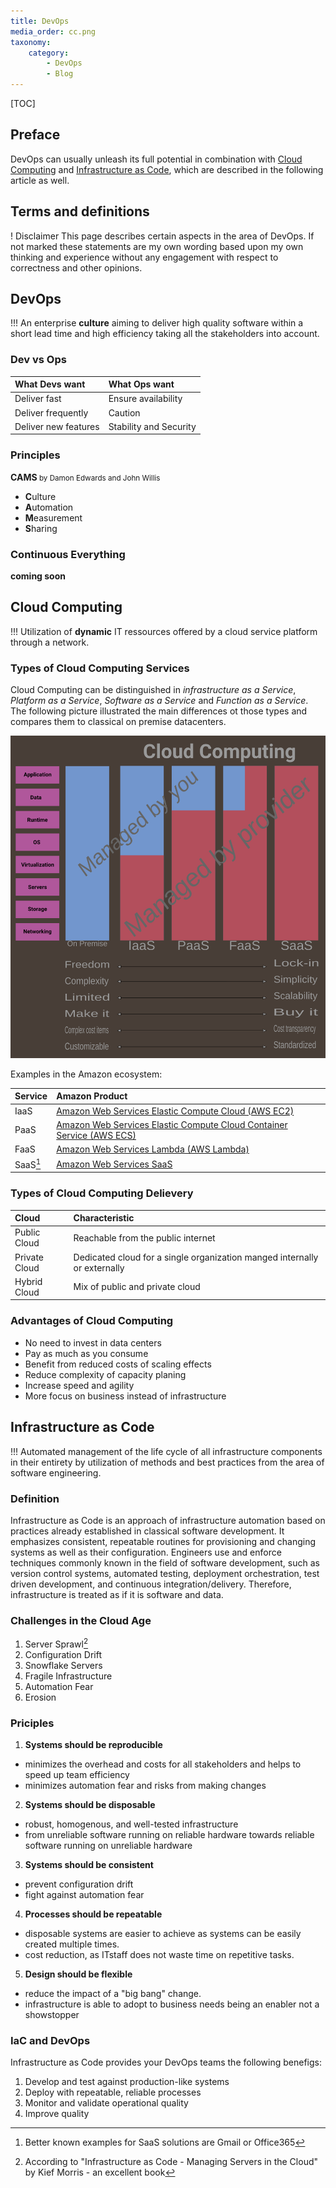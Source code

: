 ```yaml
---
title: DevOps
media_order: cc.png
taxonomy:
    category:
        - DevOps
        - Blog
---
```


[TOC]

## Preface

DevOps can usually unleash its full potential in combination with [Cloud Computing](#cloud-computing) and [Infrastructure as Code](#infrastructure-as-code), which are described in the following article as well.

## Terms and definitions
! Disclaimer
This page describes certain aspects in the area of DevOps. If not marked these statements are my own wording based upon my own thinking and experience without any engagement with respect to correctness and other opinions.

## DevOps

!!! An enterprise **culture** aiming to deliver high quality software within a short lead time and high efficiency taking all the stakeholders into account.

### Dev vs Ops

| What Devs want | What Ops want |
|  :-----          |  :-----          |
| Deliver fast | Ensure availability |
| Deliver frequently | Caution |
| Deliver new features | Stability and Security |

### Principles

**CAMS**<small> by Damon Edwards and John Willis</small>

- **C**ulture
- **A**utomation
- **M**easurement
- **S**haring

### Continuous Everything

**coming soon**

## Cloud Computing

!!! Utilization of **dynamic** IT ressources offered by a cloud service platform through a network.

### Types of Cloud Computing Services
Cloud Computing can be distinguished in *infrastructure as a Service*, *Platform as a Service*, *Software as a Service* and *Function as a Service*. The following picture illustrated the main differences ot those types and compares them to classical on premise datacenters.

![Image link](cc.png?link&cropResize=300,400)

Examples in the Amazon ecosystem:

|  Service |  Amazon Product |
|  :-----          |  :-----          |
|  IaaS |  [Amazon Web Services Elastic Compute Cloud (AWS EC2)](https://aws.amazon.com/de/ec2/?nc2=h_m1) |
|  PaaS |  [Amazon Web Services Elastic Compute Cloud Container Service (AWS ECS)](https://aws.amazon.com/de/ecs/?nc2=h_m1) |
|  FaaS | [Amazon Web Services Lambda (AWS Lambda)](https://aws.amazon.com/lambda/)|
|  SaaS[^1] |  [Amazon Web Services SaaS](https://aws.amazon.com/de/partners/saas-on-aws/) |

### Types of Cloud Computing Delievery

| Cloud | Characteristic |
|  :-----          |  :-----          |
| Public Cloud | Reachable from the public internet |
| Private Cloud | Dedicated cloud for a single organization manged internally or externally |
| Hybrid Cloud | Mix of public and private cloud |

### Advantages of Cloud Computing

- No need to invest in data centers
- Pay as much as you consume
- Benefit from reduced costs of scaling effects
- Reduce complexity of capacity planing
- Increase speed and agility
- More focus on business instead of infrastructure

## Infrastructure as Code

!!! Automated management of the life cycle of all infrastructure components in their entirety by utilization of methods and best practices from the area of software engineering.

### Definition

Infrastructure as Code is an approach of infrastructure automation based on practices already established in classical software development. It emphasizes consistent, repeatable routines for provisioning and changing systems as well as their configuration. Engineers use and enforce techniques commonly known in the field of software development, such as version control systems, automated testing, deployment orchestration, test driven development, and continuous integration/delivery. Therefore, infrastructure is treated as if it is software and data.

### Challenges in the Cloud Age

1. Server Sprawl[^2]
2. Configuration Drift
3. Snowflake Servers
4. Fragile Infrastructure
5. Automation Fear
6. Erosion

### Priciples

1. **Systems should be reproducible**

- minimizes the overhead and costs for all stakeholders and helps to speed up team efficiency     
- minimizes automation fear and risks from making changes

2. **Systems should be disposable**

- robust, homogenous, and well-tested infrastructure  
- from unreliable software running on reliable hardware towards reliable software running on unreliable hardware

3. **Systems should be consistent**

- prevent configuration drift 
- fight against automation fear

4. **Processes should be repeatable**

- disposable systems are easier to achieve as systems can be easily created multiple times. 
- cost reduction, as ITstaff does not waste time on repetitive tasks.
    
5. **Design should be flexible**

- reduce the impact of a "big bang" change. 
- infrastructure is able to adopt to business needs being an enabler not a showstopper


### IaC and DevOps

Infrastructure as Code provides your DevOps teams the following benefigs:

1. Develop and test against production-like systems
2. Deploy with repeatable, reliable processes
3. Monitor and validate operational quality
4. Improve quality


[^1]: Better known examples for SaaS solutions are Gmail or Office365
[^2]: According to "Infrastructure as Code - Managing Servers in the Cloud" by Kief Morris - an excellent book
